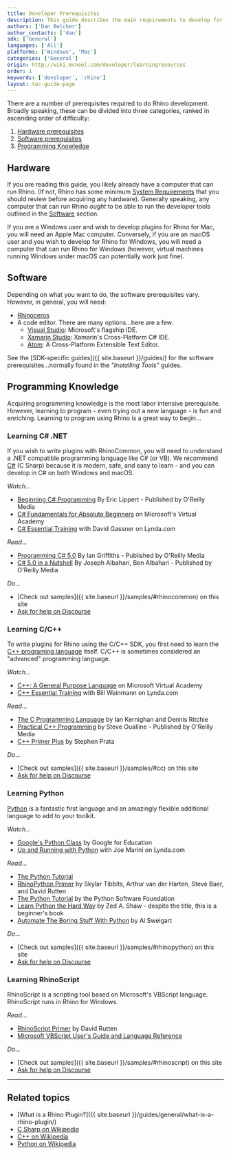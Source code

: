 ```yaml
---
title: Developer Prerequisites
description: This guide describes the main requirements to develop for Rhino.
authors: ['Dan Belcher']
author_contacts: ['dan']
sdk: ['General']
languages: ['All']
platforms: ['Windows', 'Mac']
categories: ['General']
origin: http://wiki.mcneel.com/developer/learningresources
order: 1
keywords: ['developer', 'rhino']
layout: toc-guide-page
---
```



There are a number of prerequisites required to do Rhino development.  Broadly speaking, these can be divided into three categories, ranked in ascending order of difficulty:

1. [Hardware prerequisites](#hardware)
1. [Software prerequisites](#software)
1. [Programming Knowledge](#programming-knowledge)

## Hardware

If you are reading this guide, you likely already have a computer that can run Rhino. (If not, Rhino has some minimum [System Requirements](http://www.rhino3d.com/system_requirements/) that you should review before acquiring any hardware).  Generally speaking, any computer that can run Rhino *ought* to be able to run the developer tools outlined in the [Software](#software) section.

If you are a Windows user and wish to develop plugins for Rhino for Mac, you will need an Apple Mac computer.  Conversely, if you are an macOS user and you wish to develop for Rhino for Windows, you will need a computer that can run Rhino for Windows (however, virtual machines running Windows under macOS can potentially work just fine).


## Software

Depending on what you want to do, the software prerequisites vary.  However, in general, you will need:

- [Rhinoceros](http://www.rhino3d.com/download)
- A code editor.  There are many options...here are a few:
   - [Visual Studio](https://www.visualstudio.com): Microsoft's flagship IDE.
   - [Xamarin Studio](http://xamarin.com/studio): Xamarin's Cross-Platform C# IDE.
   - [Atom](https://atom.io/): A Cross-Platform Extensible Text Editor.

See the [SDK-specific guides]({{ site.baseurl }}/guides/) for the software prerequisites...normally found in the *"Installing Tools"* guides.

## Programming Knowledge

Acquiring programming knowledge is the most labor intensive prerequisite.  However, learning to program - even trying out a new language - is fun and enriching.  Learning to program using Rhino is a great way to begin...

### Learning C# .NET

If you wish to write plugins with RhinoCommon, you will need to understand a .NET compatible programming language like C# (or VB).  We recommend [C#](https://en.wikipedia.org/wiki/C_Sharp_(programming_language)) (C Sharp) because it is modern, safe, and easy to learn - and you can develop in C# on both Windows and macOS.

*Watch*...

- [Beginning C# Programming](http://shop.oreilly.com/product/0636920036036.do) By Eric Lippert - Published by O'Reilly Media
- [C# Fundamentals for Absolute Beginners](https://www.microsoftvirtualacademy.com/en-US/training-courses/c-fundamentals-for-absolute-beginners-16169) on Microsoft's Virtual Academy
- [C# Essential Training](http://www.lynda.com/C-tutorials/C-Essential-Training/188207-2.html) with David Gassner on Lynda.com

*Read*...

- [Programming C# 5.0](http://shop.oreilly.com/product/0636920024064.do) By Ian Griffiths - Published by O'Reilly Media
- [C# 5.0 in a Nutshell](http://shop.oreilly.com/product/0636920023951.do) By Joseph Albahari, Ben Albahari - Published by O'Reilly Media

*Do*...

- [Check out samples]({{ site.baseurl }}/samples/#rhinocommon) on this site
- [Ask for help on Discourse](http://discourse.mcneel.com/c/rhino-developer)

### Learning C/C++

To write plugins for Rhino using the C/C++ SDK, you first need to learn the [C++ programing language](https://en.wikipedia.org/wiki/C%2B%2B) itself.  C/C++ is sometimes considered an "advanced" programming language.

*Watch*...

- [C++: A General Purpose Language](https://www.microsoftvirtualacademy.com/en-us/training-courses/c-a-general-purpose-language-and-library-jump-start-8251) on Microsoft Virtual Academy
- [C++ Essential Training](http://www.lynda.com/C-tutorials/C-Essential-Training/182674-2.html) with Bill Weinmann on Lynda.com

*Read*...

- [The C Programming Language](https://en.wikipedia.org/wiki/The_C_Programming_Language) by Ian Kernighan and Dennis Ritchie
- [Practical C++ Programming](http://shop.oreilly.com/product/9780596004194.do) by Steve Oualline - Published by O'Reilly Media
- [C++ Primer Plus](http://www.amazon.com/Primer-Plus-Edition-Developers-Library/dp/0321776402) by Stephen Prata

*Do*...

- [Check out samples]({{ site.baseurl }}/samples/#cc) on this site
- [Ask for help on Discourse](http://discourse.mcneel.com/c/rhino-developer)

### Learning Python

[Python](https://en.wikipedia.org/wiki/Python_(programming_language)) is a fantastic first language and an amazingly flexible additional language to add to your toolkit.

*Watch*...

- [Google's Python Class](https://developers.google.com/edu/python/) by Google for Education
- [Up and Running with Python](http://www.lynda.com/Python-tutorials/Up-Running-Python/122467-2.html) with Joe Marini on Lynda.com


*Read*...

- [The Python Tutorial](https://docs.python.org/2/tutorial/index.html)
- [RhinoPython Primer](http://www.rhino3d.com/download/IronPython/5.0/RhinoPython101) by Skylar Tibbits, Arthur van der Harten, Steve Baer, and David Rutten
- [The Python Tutorial](https://docs.python.org/2/tutorial/index.html) by the Python Software Foundation
- [Learn Python the Hard Way](http://learnpythonthehardway.org/book/) by Zed A. Shaw - despite the title, this is a beginner's book
- [Automate The Boring Stuff With Python](https://automatetheboringstuff.com/) by Al Sweigart

*Do*...

- [Check out samples]({{ site.baseurl }}/samples/#rhinopython) on this site
- [Ask for help on Discourse](http://discourse.mcneel.com/c/scripting)

### Learning RhinoScript

RhinoScript is a scripting tool based on Microsoft's VBScript language.  RhinoScript runs in Rhino for Windows.

*Read*...

- [RhinoScript Primer](http://www.rhino3d.com/download/rhino/5.0/rhinoscript101) by David Rutten
- [Microsoft VBScript User's Guide and Language Reference](https://msdn.microsoft.com/en-us/library/t0aew7h6(VS.85).aspx)

*Do*...

- [Check out samples]({{ site.baseurl }}/samples/#rhinoscript) on this site
- [Ask for help on Discourse](http://discourse.mcneel.com/c/scripting)

---

## Related topics

- [What is a Rhino Plugin?]({{ site.baseurl }}/guides/general/what-is-a-rhino-plugin/)
- <a href="https://en.wikipedia.org/wiki/C_Sharp_(programming_language">C Sharp on Wikipedia</a>
- [C++ on Wikipedia](https://en.wikipedia.org/wiki/C%2B%2B)
- [Python on Wikipedia](https://en.wikipedia.org/wiki/Python_(programming_language))
